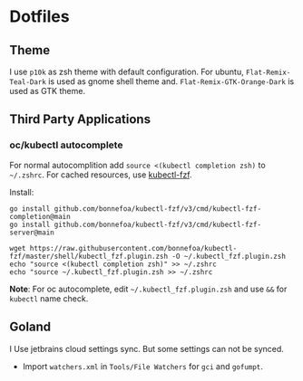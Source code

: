 # Dotfiles

## Theme
I use `p10k` as zsh theme with default configuration.
For ubuntu, `Flat-Remix-Teal-Dark` is used as gnome shell theme and. `Flat-Remix-GTK-Orange-Dark` is used as GTK theme.

## Third Party Applications
### oc/kubectl autocomplete
For normal autocomplition add `source <(kubectl completion zsh)` to `~/.zshrc`. For cached resources, use [kubectl-fzf](https://github.com/bonnefoa/kubectl-fzf).

Install: 
```
go install github.com/bonnefoa/kubectl-fzf/v3/cmd/kubectl-fzf-completion@main
go install github.com/bonnefoa/kubectl-fzf/v3/cmd/kubectl-fzf-server@main

wget https://raw.githubusercontent.com/bonnefoa/kubectl-fzf/master/shell/kubectl_fzf.plugin.zsh -O ~/.kubectl_fzf.plugin.zsh
echo "source <(kubectl completion zsh)" >> ~/.zshrc
echo "source ~/.kubectl_fzf.plugin.zsh >> ~/.zshrc
```
**Note**: For oc autocomplete, edit `~/.kubectl_fzf.plugin.zsh` and use `&&` for `kubectl` name check.

## Goland
I Use jetbrains cloud settings sync. But some settings can not be synced.

- Import `watchers.xml` in `Tools/File Watchers` for `gci` and `gofumpt`.
